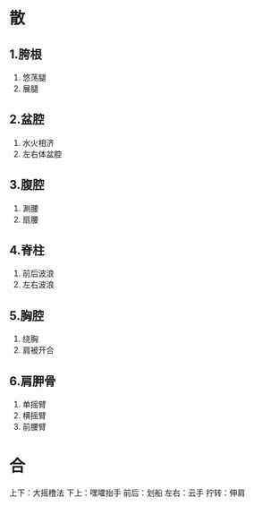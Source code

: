 # 散
## 1.胯根
1. 悠荡腿
2. 展腿
## 2.盆腔
1. 水火相济
2. 左右体盆腔
## 3.腹腔
1. 涮腰
2. 扇腰

## 4.脊柱
1. 前后波浪
2. 左右波浪
## 5.胸腔
1. 绕胸
2. 肩被开合
## 6.肩胛骨
1. 单摇臂
2. 横摇臂
3. 前腰臂
# 合
上下：大摇橹法
下上：嘿嚯抬手
前后：划船
左右：云手
拧转：伸肩